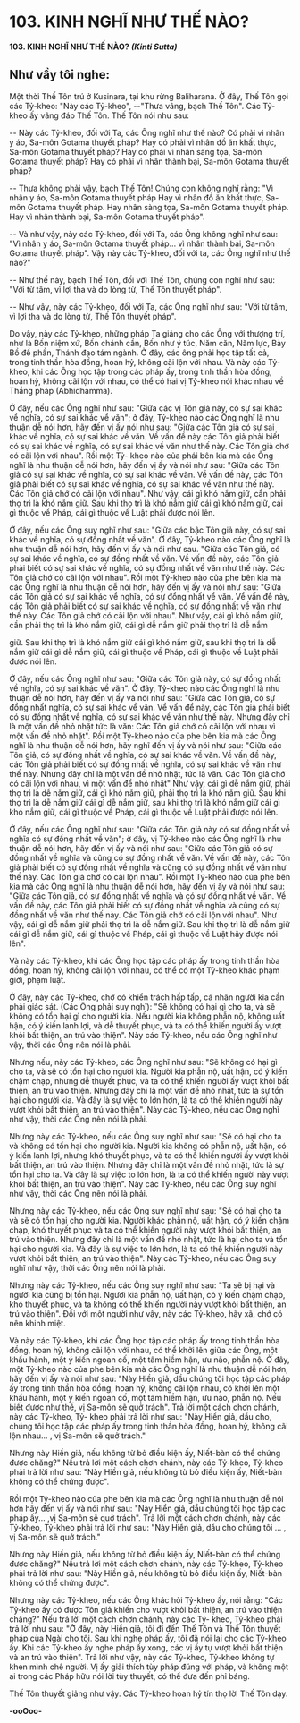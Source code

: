 # 103. KINH NGHĨ NHƯ THẾ NÀO?

**103. KINH NGHĨ NHƯ THẾ NÀO?**
***(Kinti Sutta)***

## Như vầy tôi nghe:

Một thời Thế Tôn trú ở Kusinara, tại khu rừng Baliharana. Ở đây, Thế Tôn gọi các Tỷ-kheo: "Này các
Tỷ-kheo", --"Thưa vâng, bạch Thế Tôn". Các Tỷ-kheo ấy vâng đáp Thế Tôn. Thế Tôn nói như sau:

-- Này các Tỷ-kheo, đối với Ta, các Ông nghĩ như thế nào? Có phải vì nhân y áo, Sa-môn Gotama
thuyết pháp? Hay có phải vì nhân đồ ăn khất thực, Sa-môn Gotama thuyết pháp? Hay có phải vì nhân
sàng tọa, Sa-môn Gotama thuyết pháp? Hay có phải vì nhân thành bại, Sa-môn Gotama thuyết pháp?

-- Thưa không phải vậy, bạch Thế Tôn! Chúng con không nghĩ rằng: "Vì nhân y áo, Sa-môn Gotama
thuyết pháp Hay vì nhân đồ ăn khất thực, Sa-môn Gotama thuyết pháp. Hay nhân sàng tọa, Sa-môn
Gotama thuyết pháp. Hay vì nhân thành bại, Sa-môn Gotama thuyết pháp".

-- Và như vậy, này các Tỷ-kheo, đối với Ta, các Ông không nghĩ như sau: "Vì nhân y áo, Sa-môn
Gotama thuyết pháp... vì nhân thành bại, Sa-môn Gotama thuyết pháp". Vậy này các Tỷ-kheo, đối với
ta, các Ông nghĩ như thế nào?"

-- Như thế này, bạch Thế Tôn, đối với Thế Tôn, chúng con nghĩ như sau: "Với từ tâm, vì lợi tha và do
lòng từ, Thế Tôn thuyết pháp".

-- Như vậy, này các Tỷ-kheo, đối với Ta, các Ông nghĩ như sau: "Với từ tâm, vì lợi tha và do lòng từ,
Thế Tôn thuyết pháp".

Do vậy, này các Tỷ-kheo, những pháp Ta giảng cho các Ông với thượng trí, như là Bốn niệm xứ, Bốn
chánh cần, Bốn như ý túc, Năm căn, Năm lực, Bảy Bồ đề phần, Thánh đạo tám ngành. Ở đây, các ông
phải học tập tất cả, trong tinh thần hòa đồng, hoan hỷ, không cãi lộn với nhau. Và này các Tỷ-kheo, khi
các Ông học tập trong các pháp ấy, trong tinh thần hòa đồng, hoan hỷ, không cãi lộn với nhau, có thể có
hai vị Tỷ-kheo nói khác nhau về Thắng pháp (Abhidhamma).

Ở đây, nếu các Ông nghĩ như sau: "Giữa các vị Tôn giả này, có sự sai khác về nghĩa, có sự sai khác về
văn"; ở đây, Tỷ-kheo nào các Ông nghĩ là nhu thuận dễ nói hơn, hãy đến vị ấy nói như sau: "Giữa các
Tôn giả có sự sai khác về nghĩa, có sự sai khác về văn. Về vấn đề này các Tôn giả phải biết có sự sai
khác về nghĩa, có sự sai khác về văn như thế này. Các Tôn giả chớ có cãi lộn với nhau". Rồi một Tỷ-
kheo nào của phái bên kia mà các Ông nghĩ là nhu thuận dễ nói hơn, hãy đến vị ấy và nói như sau:
"Giữa các Tôn giả có sự sai khác về nghĩa, có sự sai khác về văn. Về vấn đề này, các Tôn giả phải biết
có sự sai khác về nghĩa, có sự sai khác về văn như thế này. Các Tôn giả chớ có cãi lộn với nhau". Như
vậy, cái gì khó nắm giữ, cần phải thọ trì là khó nắm giữ. Sau khi thọ trì là khó nắm giữ cái gì khó nắm
giữ, cái gì thuộc về Pháp, cái gì thuộc về Luật phải được nói lên.

Ở đây, nếu các Ông suy nghĩ như sau: "Giữa các bậc Tôn giả này, có sự sai khác về nghĩa, có sự đồng
nhất về văn". Ở đây, Tỷ-kheo nào các Ông nghĩ là nhu thuận dễ nói hơn, hãy đến vị ấy và nói như sau.
"Giữa các Tôn giả, có sự sai khác về nghĩa, có sự đồng nhất về văn. Về vấn đề này, các Tôn giả phải biết
có sự sai khác về nghĩa, có sự đồng nhất về văn như thế này. Các Tôn giả chớ có cãi lộn với nhau". Rồi
một Tỷ-kheo nào của phe bên kia mà các Ông nghĩ là nhu thuận dễ nói hơn, hãy đến vị ấy và nói như
sau: "Giữa các Tôn giả có sự sai khác về nghĩa, có sự đồng nhất về văn. Về vấn đề này, các Tôn giả phải
biết có sự sai khác về nghĩa, có sự đồng nhất về văn như thế này. Các Tôn giả chớ có cãi lộn với nhau".
Như vậy, cái gì khó nắm giữ, cần phải thọ trì là khó nắm giữ, cái gì dễ nắm giữ phải thọ trì là dễ nắm

giữ. Sau khi thọ trì là khó nắm giữ cái gì khó nắm giữ, sau khi thọ trì là dễ nắm giữ cái gì dễ nắm giữ,
cái gì thuộc về Pháp, cái gì thuộc về Luật phải được nói lên.

Ở đây, nếu các Ông nghĩ như sau: "Giữa các Tôn giả này, có sự đồng nhất về nghĩa, có sự sai khác về
văn". Ở đây, Tỷ-kheo nào các Ông nghĩ là nhu thuận dễ nói hơn, hãy đến vị ấy và nói như sau: "Giữa
các Tôn giả, có sự đồng nhất nghĩa, có sự sai khác về văn. Về vấn đề này, các Tôn giả phải biết có sự
đồng nhất về nghĩa, có sự sai khác về văn như thế này. Nhưng đây chỉ là một vấn đề nhỏ nhặt tức là văn:
Các Tôn giả chớ có cãi lộn với nhau vì một vấn đề nhỏ nhặt". Rồi một Tỷ-kheo nào của phe bên kia mà
các Ông nghĩ là nhu thuận dễ nói hơn, hãy nghĩ đến vị ấy và nói như sau: "Giữa các Tôn giả, có sự đồng
nhất về nghĩa, có sự sai khác về văn. Về vấn đề này, các Tôn giả phải biết có sự đồng nhất về nghĩa, có
sự sai khác về văn như thế này. Nhưng đây chỉ là một vấn đề nhỏ nhặt, tức là văn. Các Tôn giả chớ có
cãi lộn với nhau, vì một vấn đề nhỏ nhặt" Như vậy, cái gì dễ nắm giữ, phải thọ trì là dễ nắm giữ, cái gì
khó nắm giữ, phải thọ trì là khó nắm giữ. Sau khi thọ trì là dễ nắm giữ cái gì dễ nắm giữ, sau khi thọ trì
là khó nắm giữ cái gì khó nắm giữ, cái gì thuộc về Pháp, cái gì thuộc về Luật phải được nói lên.

Ở đây, nếu các Ông nghĩ như sau: "Giữa các Tôn giả này có sự đồng nhất về nghĩa có sự đồng nhất về
văn"; ở đây, vị Tỷ-kheo nào các Ông nghĩ là nhu thuận dễ nói hơn, hãy đến vị ấy và nói như sau: "Giữa
các Tôn giả có sự đồng nhất về nghĩa và cũng có sự đồng nhất về văn. Về vấn đề này, các Tôn giả phải
biết có sự đồng nhất về nghĩa và cũng có sự đồng nhất về văn như thế này. Các Tôn giả chớ có cãi lộn
nhau". Rồi một Tỷ-kheo nào của phe bên kia mà các Ông nghĩ là nhu thuận dễ nói hơn, hãy đến vị ấy và
nói như sau: "Giữa các Tôn giả, có sự đồng nhất về nghĩa và có sự đồng nhất về văn. Về vấn đề này, các
Tôn giả phải biết có sự đồng nhất về nghĩa và cũng có sự đồng nhất về văn như thế này. Các Tôn giả
chớ có cãi lộn với nhau". Như vậy, cái gì dễ nắm giữ phải thọ trì là dễ nắm giữ. Sau khi thọ trì là dễ nắm
giữ cái gì dễ nắm giữ, cái gì thuộc về Pháp, cái gì thuộc về Luật hãy được nói lên".

Và này các Tỷ-kheo, khi các Ông học tập các pháp ấy trong tinh thần hòa đồng, hoan hỷ, không cãi lộn
với nhau, có thể có một Tỷ-kheo khác phạm giới, phạm luật.

Ở đây, này các Tỷ-kheo, chớ có khiển trách hấp tấp, cá nhân người kia cần phải giác sát. (Các Ông phải
suy nghĩ): "Sẽ không có hại gì cho ta, và sẽ không có tổn hại gì cho người kia. Nếu người kia không
phẫn nộ, không uất hận, có ý kiến lanh lợi, và dễ thuyết phục, và ta có thể khiến người ấy vượt khỏi bất
thiện, an trú vào thiện". Này các Tỷ-kheo, nếu các Ông nghĩ như vậy, thời các Ông nên nói là phải.

Nhưng nếu, này các Tỷ-kheo, các Ông nghĩ như sau: "Sẽ không có hại gì cho ta, và sẽ có tổn hại cho
người kia. Người kia phẫn nộ, uất hận, có ý kiến chậm chạp, nhưng dễ thuyết phục, và ta có thể khiến
người ấy vượt khỏi bất thiện, an trú vào thiện. Nhưng đây chỉ là một vấn đề nhỏ nhặt, tức là sự tổn hại
cho người kia. Và đây là sự việc to lớn hơn, là ta có thể khiến người này vượt khỏi bất thiện, an trú vào
thiện". Này các Tỷ-kheo, nếu các Ông nghĩ như vậy, thời các Ông nên nói là phải.

Nhưng này các Tỷ-kheo, nếu các Ông suy nghĩ như sau: "Sẽ có hại cho ta và không có tổn hại cho người
kia. Người kia không có phẫn nộ, uất hận, có ý kiến lanh lợi, nhưng khó thuyết phục, và ta có thể khiến
người ấy vượt khỏi bất thiện, an trú vào thiện. Nhưng đây chỉ là một vấn đề nhỏ nhặt, tức là sự tổn hại
cho ta. Và đây là sự việc to lớn hơn, là ta có thể khiến người này vượt khỏi bất thiện, an trú vào thiện".
Này các Tỷ-kheo, nếu các Ông suy nghĩ như vậy, thời các Ông nên nói là phải.

Nhưng này các Tỷ-kheo, nếu các Ông suy nghĩ như sau: "Sẽ có hại cho ta và sẽ có tổn hại cho người kia.
Người khác phẫn nộ, uất hận, có ý kiến chậm chạp, khó thuyết phục và ta có thể khiến người này vượt
khỏi bất thiện, an trú vào thiện. Nhưng đây chỉ là một vấn đề nhỏ nhặt, tức là hại cho ta và tổn hại cho
người kia. Và đây là sự việc to lớn hơn, là ta có thể khiến người này vượt khỏi bất thiện, an trú vào
thiện". Này các Tỷ-kheo, nếu các Ông suy nghĩ như vậy, thời các Ông nên nói là phải.

Nhưng này các Tỷ-kheo, nếu các Ông suy nghĩ như sau: "Ta sẽ bị hại và người kia cũng bị tổn hại.
Người kia phẫn nộ, uất hận, có ý kiến chậm chạp, khó thuyết phục, và ta không có thể khiến người này
vượt khỏi bất thiện, an trú vào thiện". Ðối với một người như vậy, này các Tỷ-kheo, hãy xã, chớ có nên
khinh miệt.

Và này các Tỷ-kheo, khi các Ông học tập các pháp ấy trong tinh thần hòa đồng, hoan hỷ, không cãi lộn
với nhau, có thể khởi lên giữa các Ông, một khẩu hành, một ý kiến ngoan cố, một tâm hiềm hận, ưu não,
phẫn nộ. Ở đây, một Tỷ-kheo nào của phe bên kia mà các Ông nghĩ là nhu thuận dễ nói hơn, hãy đến vị
ấy và nói như sau: "Này Hiền giả, dầu chúng tôi học tập các pháp ấy trong tinh thần hòa đồng, hoan hỷ,
không cãi lộn nhau, có khởi lên một khẩu hành, một ý kiến ngoan cố, một tâm hiềm hận, ưu não, phẫn
nộ. Nếu biết được như thế, vị Sa-môn sẽ quở trách". Trả lời một cách chơn chánh, này các Tỷ-kheo, Tỷ-
kheo phải trả lời như sau: "Này Hiền giả, dầu cho, chúng tôi học tập các pháp ấy trong tinh thần hòa
đồng, hoan hỷ, không cãi lộn nhau... , vị Sa-môn sẽ quở trách."

Nhưng này Hiền giả, nếu không từ bỏ điều kiện ấy, Niết-bàn có thể chứng được chăng?" Nếu trả lời một
cách chơn chánh, này các Tỷ-kheo, Tỷ-kheo phải trả lời như sau: "Này Hiền giả, nếu không từ bỏ điều
kiện ấy, Niết-bàn không có thể chứng được".

Rồi một Tỷ-kheo nào của phe bên kia mà các Ông nghĩ là nhu thuận dễ nói hơn hãy đến vị ấy và nói như
sau: "Này Hiền giả, dầu chúng tôi học tập các pháp ấy... ,vị Sa-môn sẽ quở trách". Trả lời một cách chơn
chánh, này các Tỷ-kheo, Tỷ-kheo phải trả lời như sau: "Này Hiền giả, dầu cho chúng tôi ... , vị Sa-môn
sẽ quở trách."

Nhưng này Hiền giả, nếu không từ bỏ điều kiện ấy, Niết-bàn có thể chứng được chăng?" Nếu trả lời một
cách chơn chánh, này các Tỷ-kheo, Tỷ-kheo phải trả lời như sau: "Này Hiền giả, nếu không từ bỏ điều
kiện ấy, Niết-bàn không có thể chứng được".

Nhưng này các Tỷ-kheo, nếu các Ông khác hỏi Tỷ-kheo ấy, nói rằng: "Các Tỷ-kheo ấy có được Tôn giả
khiến cho vượt khỏi bất thiện, an trú vào thiện chăng?" Nếu trả lời một cách chơn chánh, này các Tỷ-
kheo, Tỷ-kheo phải trả lời như sau: "Ở đây, này Hiền giả, tôi đi đến Thế Tôn và Thế Tôn thuyết pháp
của Ngài cho tôi. Sau khi nghe pháp ấy, tôi đã nói lại cho các Tỷ-kheo ấy. Khi các Tỷ-kheo ấy nghe
pháp ấy xong, các vị ấy tự vượt khỏi bất thiện và an trú vào thiện". Trả lời như vậy, này các Tỷ-kheo,
Tỷ-kheo không tự khen mình chê người. Vị ấy giải thích tùy pháp đúng với pháp, và không một ai trong
các Pháp hữu nói lời tùy thuyết, có thể đưa đến phỉ báng.

Thế Tôn thuyết giảng như vậy. Các Tỷ-kheo hoan hỷ tín thọ lời Thế Tôn dạy.

**-ooOoo-**

